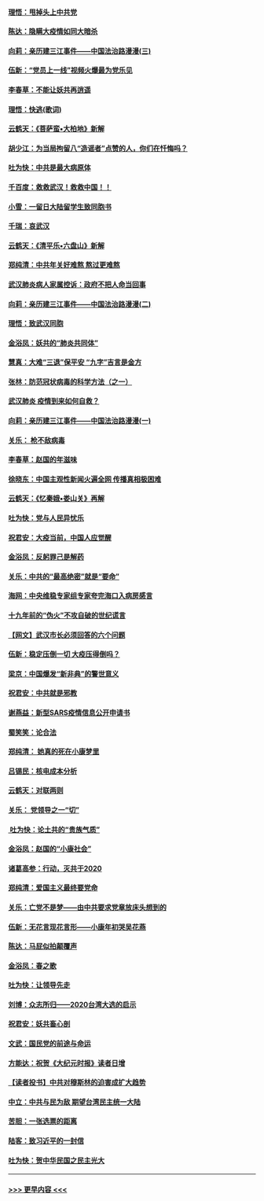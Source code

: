 #### [理悟：甩掉头上中共党](../pages/nsc993/n11838826.md?t=02030944) 
#### [陈达：隐瞒大疫情如同大暗杀](../pages/nsc993/n11838771.md?t=02030944) 
#### [向莉：亲历建三江事件——中国法治路漫漫(三)](../pages/nsc993/n11831825.md?t=02030944) 
#### [伍新：“党员上一线”视频火爆最为党乐见](../pages/nsc993/n11838200.md?t=02030944) 
#### [李春草：不能让妖共再逍遥](../pages/nsc993/n11838102.md?t=02030944) 
#### [理悟：快逃(歌词)](../pages/nsc993/n11838083.md?t=02030944) 
#### [云鹤天：《菩萨蛮▪大柏地》新解](../pages/nsc993/n11838059.md?t=02030944) 
#### [胡少江：为当局拘留八“造谣者”点赞的人，你们在忏悔吗？](../pages/nsc993/n11836801.md?t=02030944) 
#### [吐为快：中共是最大病原体](../pages/nsc993/n11836748.md?t=02030944) 
#### [千百度：救救武汉！救救中国！！](../pages/nsc993/n11836145.md?t=02030944) 
#### [小雪：一留日大陆留学生致同胞书](../pages/nsc993/n11834624.md?t=02030944) 
#### [千瑞：哀武汉](../pages/nsc993/n11833647.md?t=02030944) 
#### [云鹤天：《清平乐▪六盘山》新解](../pages/nsc993/n11833611.md?t=02030944) 
#### [郑纯清：中共年关好难熬 熬过更难熬](../pages/nsc993/n11833489.md?t=02030944) 
#### [武汉肺炎病人家属控诉：政府不把人命当回事](../pages/nsc993/n11833205.md?t=02030944) 
#### [向莉：亲历建三江事件——中国法治路漫漫(二)](../pages/nsc993/n11829102.md?t=02030944) 
#### [理悟：致武汉同胞](../pages/nsc993/n11831522.md?t=02030944) 
#### [金浴凤：妖共的“肺炎共同体”](../pages/nsc993/n11829448.md?t=02030944) 
#### [慧真：大难“三退”保平安 “九字”吉言是金方](../pages/nsc993/n11829501.md?t=02030944) 
#### [张林：防范冠状病毒的科学方法（之一）](../pages/nsc993/n11828618.md?t=02030944) 
#### [武汉肺炎 疫情到来如何自救？](../pages/nsc993/n11827632.md?t=02030944) 
#### [向莉：亲历建三江事件——中国法治路漫漫(一)](../pages/nsc993/n11827190.md?t=02030944) 
#### [关乐： 枪不敌病毒](../pages/nsc993/n11826746.md?t=02030944) 
#### [李春草：赵国的年滋味](../pages/nsc993/n11826321.md?t=02030944) 
#### [徐晓东：中国主观性新闻火遍全网 传播真相极困难](../pages/nsc993/n11826508.md?t=02030944) 
#### [云鹤天：《忆秦娥▪娄山关》再解](../pages/nsc993/n11824682.md?t=02030944) 
#### [吐为快：党与人民异忧乐](../pages/nsc993/n11824660.md?t=02030944) 
#### [祝君安：大疫当前，中国人应觉醒](../pages/nsc993/n11821946.md?t=02030944) 
#### [金浴凤：反躬罪己是解药](../pages/nsc993/n11820280.md?t=02030944) 
#### [关乐：中共的“最高绝密”就是“要命”](../pages/nsc993/n11816946.md?t=02030944) 
#### [海网：中央维稳专家组专家夸完海口入病房感言](../pages/nsc993/n11815138.md?t=02030944) 
#### [十九年前的“伪火”不攻自破的世纪谎言](../pages/nsc993/n11813238.md?t=02030944) 
#### [【网文】武汉市长必须回答的六个问题](../pages/nsc993/n11813848.md?t=02030944) 
#### [伍新：稳定压倒一切 大疫压得倒吗？](../pages/nsc993/n11812634.md?t=02030944) 
#### [梁京：中国爆发“新非典”的警世意义](../pages/nsc993/n11812554.md?t=02030944) 
#### [祝君安：中共就是邪教](../pages/nsc993/n11812431.md?t=02030944) 
#### [谢燕益：新型SARS疫情信息公开申请书](../pages/nsc993/n11808840.md?t=02030944) 
#### [蜀笑笑：论合法](../pages/nsc993/n11808064.md?t=02030944) 
#### [郑纯清： 她真的死在小康梦里](../pages/nsc993/n11806623.md?t=02030944) 
#### [吕锡民：核电成本分析](../pages/nsc993/n11806284.md?t=02030944) 
#### [云鹤天：对联两则](../pages/nsc993/n11805957.md?t=02030944) 
#### [关乐： 党领导之一“切”](../pages/nsc993/n11804505.md?t=02030944) 
#### [ 吐为快：论土共的“贵族气质”](../pages/nsc993/n11804490.md?t=02030944) 
#### [金浴凤：赵国的“小康社会”](../pages/nsc993/n11804452.md?t=02030944) 
#### [诸葛高参：行动，灭共于2020](../pages/nsc993/n11804120.md?t=02030944) 
#### [郑纯清：爱国主义最终要党命](../pages/nsc993/n11802197.md?t=02030944) 
#### [关乐：亡党不是梦——由中共要求党章放床头想到的](../pages/nsc993/n11802156.md?t=02030944) 
#### [伍新：无花言现花言形——小康年初哭吴花燕](../pages/nsc993/n11800044.md?t=02030944) 
#### [陈达：马屁似拍颠覆声](../pages/nsc993/n11800010.md?t=02030944) 
#### [金浴凤：春之歌](../pages/nsc993/n11797687.md?t=02030944) 
#### [吐为快：让领导先走](../pages/nsc993/n11797512.md?t=02030944) 
#### [刘博：众志所归——2020台湾大选的启示](../pages/nsc993/n11796878.md?t=02030944) 
#### [祝君安：妖共畜心剖](../pages/nsc993/n11794273.md?t=02030944) 
#### [文武：国民党的前途与命运](../pages/nsc993/n11794198.md?t=02030944) 
#### [方能达：祝贺《大纪元时报》读者日增](../pages/nsc993/n11793807.md?t=02030944) 
#### [【读者投书】中共对穆斯林的迫害成扩大趋势](../pages/nsc993/n11791371.md?t=02030944) 
#### [中立：中共与民为敌 期望台湾民主统一大陆](../pages/nsc993/n11790392.md?t=02030944) 
#### [苦胆：一张选票的距离](../pages/nsc993/n11788914.md?t=02030944) 
#### [陆客：致习近平的一封信](../pages/nsc993/n11788867.md?t=02030944) 
#### [吐为快：贺中华民国之民主光大](../pages/nsc993/n11788618.md?t=02030944) 

----
#### [ >>> 更早内容 <<< ](../indexes/nsc993-earlier.md)
